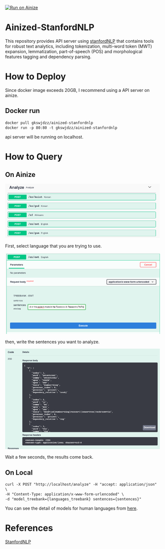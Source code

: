 [![Run on Ainize](https://ainize.ai/static/images/run_on_ainize_button.svg)](https://ainize.web.app/redirect?git_repo=https://github.com/gkswjdzz/ainized-stanfordnlp)

# Ainized-StanfordNLP

This repository provides API server using [stanfordNLP](https://stanfordnlp.github.io/stanfordnlp/) that contains tools for robust text analytics, including tokenization, multi-word token (MWT) expansion, lemmatization, part-of-speech (POS) and morphological features tagging and dependency parsing. 

# How to Deploy

Since docker image exceeds 20GB, I recommend using a API server on ainize.

## Docker run

```
docker pull gkswjdzz/ainized-stanfordnlp
docker run -p 80:80 -t gkswjdzz/ainized-stanfordnlp
```
api server will be running on localhost.

# How to Query

## On Ainize


<img src="https://raw.githubusercontent.com/gkswjdzz/ainized-stanfordnlp/master/images/image1-1.png" width="700" />

First, select language that you are trying to use.

<img src="https://raw.githubusercontent.com/gkswjdzz/ainized-stanfordnlp/master/images/image2.png" width="700" />

then, write the sentences you want to analyze.

<img src="https://raw.githubusercontent.com/gkswjdzz/ainized-stanfordnlp/master/images/image3.png" width="700" />

Wait a few seconds, the results come back.

## On Local
```
curl -X POST "http://localhost/analyze" -H "accept: application/json" \
-H "Content-Type: application/x-www-form-urlencoded" \
-d "model_treebank={languages_treebank} sentences={sentences}"
```

You can see the detail of models for human languages from [here](https://stanfordnlp.github.io/stanfordnlp/models.html).

# References

[StanfordNLP](https://stanfordnlp.github.io/stanfordnlp/)

